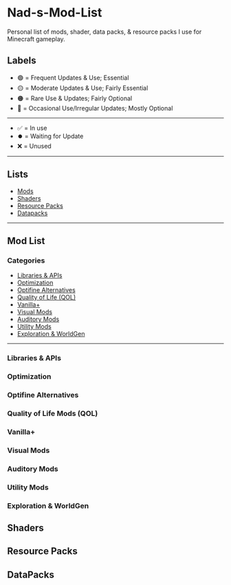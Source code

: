 # Nad-s-Mod-List

Personal list of mods, shader, data packs, & resource packs I use for Minecraft gameplay.

## Labels
- 🟢 = Frequent Updates & Use; Essential
- 🟡 = Moderate Updates & Use; Fairly Essential
- 🟠 = Rare Use & Updates; Fairly Optional 
- 🔴 = Occasional Use/Irregular Updates; Mostly Optional<br>

---

- ✅ = In use
- ⏺️ = Waiting for Update
- ❌ = Unused

---

## Lists
- [Mods](#Mod-List)
- [Shaders](#Shaders)
- [Resource Packs](#Resource-Packs)
- [Datapacks](#Datapacks)

---

## Mod List

### Categories
- [Libraries & APIs](#Libraries--APIs)
- [Optimization](#Optimization)
- [Optifine Alternatives](#Optifine-Alternatives)
- [Quality of Life (QOL)](#Quality-of-Life-Mods-QOL)
- [Vanilla+](#Vanilla)
- [Visual Mods](#Visual-Mods)
- [Auditory Mods](#Auditory-Mods)
- [Utility Mods](#Utility-Mods)
- [Exploration & WorldGen](#Exploration--WorldGEn)

---

### Libraries & APIs
### Optimization
### Optifine Alternatives
### Quality of Life Mods (QOL)
### Vanilla+
### Visual Mods
### Auditory Mods 
### Utility Mods
### Exploration & WorldGen

## Shaders
## Resource Packs
## DataPacks
